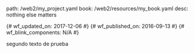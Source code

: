 path: /web2/my_project.yaml
book: /web2/resources/my_book.yaml
desc: nothing else matters

{# wf_updated_on: 2017-12-06 #}
{# wf_published_on: 2016-09-13 #}
{# wf_blink_components: N/A #}

segundo texto de prueba
